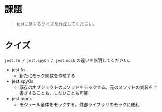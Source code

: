 # 課題

> jestに関するクイズを作成してください。

# クイズ

`jest.fn / jest.spyOn / jest.mock` の違いを説明してください。

- jest.fn
    - 新たにモック関数を作成する
- jest.spyOn
    - 既存のオブジェクトのメソッドをモックする。元のメソッドの実装を上書きすることも、しないことも可能
- jest.mock
    - モジュール全体をモックする。外部ライブラリのモックに便利
